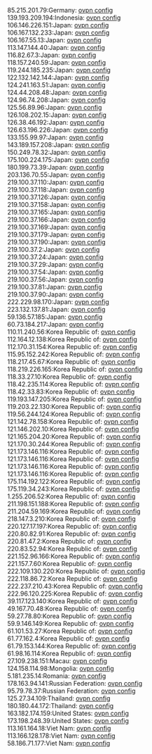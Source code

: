 85.215.201.79:Germany: [ovpn config](vpn/85_215_201_79.ovpn)  
139.193.209.194:Indonesia: [ovpn config](vpn/139_193_209_194.ovpn)  
106.146.226.151:Japan: [ovpn config](vpn/106_146_226_151.ovpn)  
106.167.132.233:Japan: [ovpn config](vpn/106_167_132_233.ovpn)  
106.167.55.13:Japan: [ovpn config](vpn/106_167_55_13.ovpn)  
113.147.144.40:Japan: [ovpn config](vpn/113_147_144_40.ovpn)  
116.82.67.3:Japan: [ovpn config](vpn/116_82_67_3.ovpn)  
118.157.240.59:Japan: [ovpn config](vpn/118_157_240_59.ovpn)  
119.244.185.235:Japan: [ovpn config](vpn/119_244_185_235.ovpn)  
122.132.142.144:Japan: [ovpn config](vpn/122_132_142_144.ovpn)  
124.241.163.51:Japan: [ovpn config](vpn/124_241_163_51.ovpn)  
124.44.208.48:Japan: [ovpn config](vpn/124_44_208_48.ovpn)  
124.96.74.208:Japan: [ovpn config](vpn/124_96_74_208.ovpn)  
125.56.89.96:Japan: [ovpn config](vpn/125_56_89_96.ovpn)  
126.108.202.15:Japan: [ovpn config](vpn/126_108_202_15.ovpn)  
126.38.46.192:Japan: [ovpn config](vpn/126_38_46_192.ovpn)  
126.63.196.226:Japan: [ovpn config](vpn/126_63_196_226.ovpn)  
133.155.99.97:Japan: [ovpn config](vpn/133_155_99_97.ovpn)  
143.189.157.208:Japan: [ovpn config](vpn/143_189_157_208.ovpn)  
150.249.78.32:Japan: [ovpn config](vpn/150_249_78_32.ovpn)  
175.100.224.175:Japan: [ovpn config](vpn/175_100_224_175.ovpn)  
180.199.73.39:Japan: [ovpn config](vpn/180_199_73_39.ovpn)  
203.136.70.55:Japan: [ovpn config](vpn/203_136_70_55.ovpn)  
219.100.37.110:Japan: [ovpn config](vpn/219_100_37_110.ovpn)  
219.100.37.118:Japan: [ovpn config](vpn/219_100_37_118.ovpn)  
219.100.37.126:Japan: [ovpn config](vpn/219_100_37_126.ovpn)  
219.100.37.158:Japan: [ovpn config](vpn/219_100_37_158.ovpn)  
219.100.37.165:Japan: [ovpn config](vpn/219_100_37_165.ovpn)  
219.100.37.166:Japan: [ovpn config](vpn/219_100_37_166.ovpn)  
219.100.37.169:Japan: [ovpn config](vpn/219_100_37_169.ovpn)  
219.100.37.179:Japan: [ovpn config](vpn/219_100_37_179.ovpn)  
219.100.37.190:Japan: [ovpn config](vpn/219_100_37_190.ovpn)  
219.100.37.2:Japan: [ovpn config](vpn/219_100_37_2.ovpn)  
219.100.37.24:Japan: [ovpn config](vpn/219_100_37_24.ovpn)  
219.100.37.29:Japan: [ovpn config](vpn/219_100_37_29.ovpn)  
219.100.37.54:Japan: [ovpn config](vpn/219_100_37_54.ovpn)  
219.100.37.56:Japan: [ovpn config](vpn/219_100_37_56.ovpn)  
219.100.37.81:Japan: [ovpn config](vpn/219_100_37_81.ovpn)  
219.100.37.90:Japan: [ovpn config](vpn/219_100_37_90.ovpn)  
222.229.98.170:Japan: [ovpn config](vpn/222_229_98_170.ovpn)  
223.132.137.81:Japan: [ovpn config](vpn/223_132_137_81.ovpn)  
59.136.57.185:Japan: [ovpn config](vpn/59_136_57_185.ovpn)  
60.73.184.217:Japan: [ovpn config](vpn/60_73_184_217.ovpn)  
110.11.240.56:Korea Republic of: [ovpn config](vpn/110_11_240_56.ovpn)  
112.164.12.138:Korea Republic of: [ovpn config](vpn/112_164_12_138.ovpn)  
112.170.31.154:Korea Republic of: [ovpn config](vpn/112_170_31_154.ovpn)  
115.95.152.242:Korea Republic of: [ovpn config](vpn/115_95_152_242.ovpn)  
118.217.45.67:Korea Republic of: [ovpn config](vpn/118_217_45_67.ovpn)  
118.219.226.165:Korea Republic of: [ovpn config](vpn/118_219_226_165.ovpn)  
118.33.27.10:Korea Republic of: [ovpn config](vpn/118_33_27_10.ovpn)  
118.42.235.114:Korea Republic of: [ovpn config](vpn/118_42_235_114.ovpn)  
118.42.33.83:Korea Republic of: [ovpn config](vpn/118_42_33_83.ovpn)  
119.193.147.205:Korea Republic of: [ovpn config](vpn/119_193_147_205.ovpn)  
119.203.22.130:Korea Republic of: [ovpn config](vpn/119_203_22_130.ovpn)  
119.56.244.124:Korea Republic of: [ovpn config](vpn/119_56_244_124.ovpn)  
121.142.78.158:Korea Republic of: [ovpn config](vpn/121_142_78_158.ovpn)  
121.146.202.10:Korea Republic of: [ovpn config](vpn/121_146_202_10.ovpn)  
121.165.204.20:Korea Republic of: [ovpn config](vpn/121_165_204_20.ovpn)  
121.170.30.244:Korea Republic of: [ovpn config](vpn/121_170_30_244.ovpn)  
121.173.146.116:Korea Republic of: [ovpn config](vpn/121_173_146_116.ovpn)  
121.173.146.116:Korea Republic of: [ovpn config](vpn/121_173_146_116.ovpn)  
121.173.146.116:Korea Republic of: [ovpn config](vpn/121_173_146_116.ovpn)  
121.173.146.116:Korea Republic of: [ovpn config](vpn/121_173_146_116.ovpn)  
175.114.192.122:Korea Republic of: [ovpn config](vpn/175_114_192_122.ovpn)  
175.119.34.243:Korea Republic of: [ovpn config](vpn/175_119_34_243.ovpn)  
1.255.206.52:Korea Republic of: [ovpn config](vpn/1_255_206_52.ovpn)  
211.198.151.188:Korea Republic of: [ovpn config](vpn/211_198_151_188.ovpn)  
211.204.59.169:Korea Republic of: [ovpn config](vpn/211_204_59_169.ovpn)  
218.147.3.210:Korea Republic of: [ovpn config](vpn/218_147_3_210.ovpn)  
220.127.17.197:Korea Republic of: [ovpn config](vpn/220_127_17_197.ovpn)  
220.80.82.91:Korea Republic of: [ovpn config](vpn/220_80_82_91.ovpn)  
220.81.47.2:Korea Republic of: [ovpn config](vpn/220_81_47_2.ovpn)  
220.83.52.94:Korea Republic of: [ovpn config](vpn/220_83_52_94.ovpn)  
221.152.96.166:Korea Republic of: [ovpn config](vpn/221_152_96_166.ovpn)  
221.157.7.60:Korea Republic of: [ovpn config](vpn/221_157_7_60.ovpn)  
222.109.130.220:Korea Republic of: [ovpn config](vpn/222_109_130_220.ovpn)  
222.118.86.72:Korea Republic of: [ovpn config](vpn/222_118_86_72.ovpn)  
222.237.210.43:Korea Republic of: [ovpn config](vpn/222_237_210_43.ovpn)  
222.96.120.225:Korea Republic of: [ovpn config](vpn/222_96_120_225.ovpn)  
39.117.123.140:Korea Republic of: [ovpn config](vpn/39_117_123_140.ovpn)  
49.167.70.48:Korea Republic of: [ovpn config](vpn/49_167_70_48.ovpn)  
59.27.78.80:Korea Republic of: [ovpn config](vpn/59_27_78_80.ovpn)  
59.9.146.149:Korea Republic of: [ovpn config](vpn/59_9_146_149.ovpn)  
61.101.53.27:Korea Republic of: [ovpn config](vpn/61_101_53_27.ovpn)  
61.77.162.4:Korea Republic of: [ovpn config](vpn/61_77_162_4.ovpn)  
61.79.153.144:Korea Republic of: [ovpn config](vpn/61_79_153_144.ovpn)  
61.98.16.114:Korea Republic of: [ovpn config](vpn/61_98_16_114.ovpn)  
27.109.238.151:Macau: [ovpn config](vpn/27_109_238_151.ovpn)  
124.158.114.98:Mongolia: [ovpn config](vpn/124_158_114_98.ovpn)  
5.181.235.14:Romania: [ovpn config](vpn/5_181_235_14.ovpn)  
178.163.94.141:Russian Federation: [ovpn config](vpn/178_163_94_141.ovpn)  
95.79.78.37:Russian Federation: [ovpn config](vpn/95_79_78_37.ovpn)  
125.27.34.109:Thailand: [ovpn config](vpn/125_27_34_109.ovpn)  
180.180.44.172:Thailand: [ovpn config](vpn/180_180_44_172.ovpn)  
163.182.174.159:United States: [ovpn config](vpn/163_182_174_159.ovpn)  
173.198.248.39:United States: [ovpn config](vpn/173_198_248_39.ovpn)  
113.161.164.18:Viet Nam: [ovpn config](vpn/113_161_164_18.ovpn)  
113.166.128.178:Viet Nam: [ovpn config](vpn/113_166_128_178.ovpn)  
58.186.71.177:Viet Nam: [ovpn config](vpn/58_186_71_177.ovpn)  
